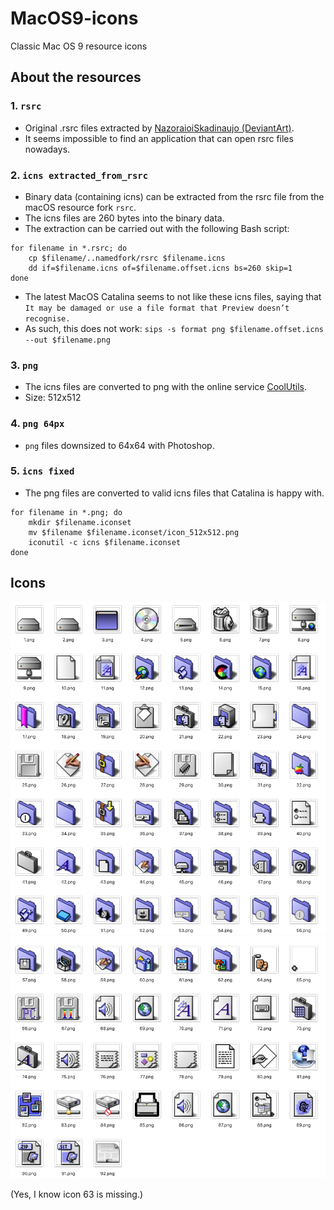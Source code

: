 # MacOS9-icons
Classic Mac OS 9 resource icons

## About the resources

### 1. `rsrc`
   - Original .rsrc files extracted by [NazoraioiSkadinaujo (DeviantArt)](https://www.deviantart.com/nazoraioiskadinaujo/art/Mac-OS-9-icons-for-OSX-95225656).
   - It seems impossible to find an application that can open rsrc files nowadays.

### 2. `icns extracted_from_rsrc`
   - Binary data (containing icns) can be extracted from the rsrc file from the macOS resource fork `rsrc`.
   - The icns files are 260 bytes into the binary data.
   - The extraction can be carried out with the following Bash script:
   ```
   for filename in *.rsrc; do
       cp $filename/..namedfork/rsrc $filename.icns
       dd if=$filename.icns of=$filename.offset.icns bs=260 skip=1
   done
   ```
   - The latest MacOS Catalina seems to not like these icns files, saying that `It may be damaged or use a file format that Preview doesn’t recognise.`
   - As such, this does not work: `sips -s format png $filename.offset.icns --out $filename.png`

### 3. `png`
   - The icns files are converted to png with the online service [CoolUtils](https://www.coolutils.com/online/ICNS-to-PNG).
   - Size: 512x512
   
### 4. `png 64px`
   - `png` files downsized to 64x64 with Photoshop.

### 5. `icns fixed`
   - The png files are converted to valid icns files that Catalina is happy with.
   ```
   for filename in *.png; do
       mkdir $filename.iconset
       mv $filename $filename.iconset/icon_512x512.png
       iconutil -c icns $filename.iconset
   done
   ```

## Icons

![Part 1](sample/icons1.png)
![Part 2](sample/icons2.png)

(Yes, I know icon 63 is missing.)
